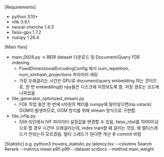 [Requirements]
* python 3.10+
* nltk 3.9.1
* neural-cherche 1.4.3
* faiss-gpu 1.7.2
* numpy 1.26.4

[Main files]
- main_0926.py -> BEIR dataset 다운로드 및 Document/Query FDE indexing.
    * FixedDimensionalEncodingConfig 에서 num_repetition, num_simhash_projections 파라미터 세팅
    * 가장 오래걸리는 시간은 GPU로 document/query embedding 하는 것이므로, 한 번 embedding된 npy들은 디스크에 저장되도록 함. 저장 경로는 코드에 나와있음
- fde_generator_optimized_stream.py
    * FDE 작업 동안 한 번에 n차원의 벡터를 numpy에 밀어넣으면(np.vstack) OOM이 발생하므로, OOM 방지를 위해 stream 방식으로 구현함.
- fde_ivfip.py
    * 559 라인에서 IVF 파라미터 설정값을 변경할 수 있음, faiss_nlist를 1000이상으로 할 경우 시간이 오래걸리는데, index train할 떄 걸리는 것임. 왜 멀티스레드가 안되는지 모르겠음. 멀티 스레드가 된다면 개선 후 commit 바람

[Statistic]
e.g. 
python3 muvera_statistic.py latency.tsv --columns Search Rerank --metrics mean p95 p99 --dataset scidocs --method main_weight

